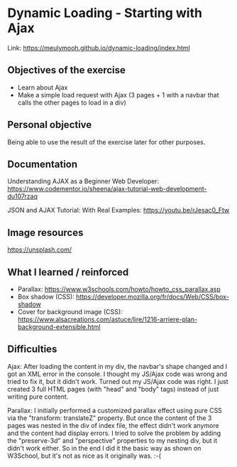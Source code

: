 # Dynamic Loading - Starting with Ajax

Link: https://meulymooh.github.io/dynamic-loading/index.html


## Objectives of the exercise

* Learn about Ajax
* Make a simple load request with Ajax (3 pages + 1 with a navbar that calls the other pages to load in a div)

## Personal objective

Being able to use the result of the exercise later for other purposes.

## Documentation

Understanding AJAX as a Beginner Web Developer: https://www.codementor.io/sheena/ajax-tutorial-web-development-du107rzaq

JSON and AJAX Tutorial: With Real Examples: https://youtu.be/rJesac0_Ftw

## Image resources

https://unsplash.com/

## What I learned / reinforced

* Parallax: https://www.w3schools.com/howto/howto_css_parallax.asp
* Box shadow (CSS): https://developer.mozilla.org/fr/docs/Web/CSS/box-shadow
* Cover for background image (CSS): https://www.alsacreations.com/astuce/lire/1216-arriere-plan-background-extensible.html

## Difficulties

Ajax: After loading the content in my div, the navbar's shape changed and I got an XML error in the console. I thought my JS/Ajax code was wrong and tried to fix it, but it didn't work. Turned out my JS/Ajax code was right. I just created 3 full HTML pages (with "head" and "body" tags) instead of just writing pure content. 

Parallax: I initially performed a customized parallax effect using pure CSS via the "transform: translateZ" property. But once the content of the 3 pages was nested in the div of index file, the effect didn't work anymore and the content had display errors. I tried to solve the problem by adding the "preserve-3d" and "perspective" properties to my nesting div, but it didn't work either. So in the end I did it the basic way as shown on W3School, but it's not as nice as it originally was. :-(